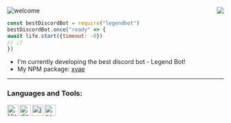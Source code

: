 ![welcome](https://i.imgur.com/6XHBC84.png)<a href="https://discord.gg/tutfCPJ8Rh"> <img src="https://cdn.discordapp.com/attachments/820723085459456030/822940015112749056/350kb.gif" align="right"/></a>

```js
const bestDiscordBot = require("legendbot")
bestDiscordBot.once("ready" => {
await life.start({timeout: -0})
// ;)
})
```

- I'm currently developing the best discord bot - Legend Bot!
- My NPM package: [xyae](https://www.npmjs.com/package/xyae)

---

### Languages and Tools:

<img align="left" alt="Visual Studio Code" width="26px" src="https://i.imgur.com/LwSdAlE.png" />
<img align="left" alt="discord.js" width="26px" src="https://i.imgur.com/SI1DZf3.png" />
<img align="left" alt="js" width="26px" src="https://i.imgur.com/3u1wzwE.png" />
<img align="left" alt="node.js" width="26px" src="https://i.imgur.com/tYLFZBh.png" /> 
